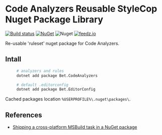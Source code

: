 ﻿# Code Analyzers Reusable StyleCop Nuget Package Library

[![Build status](https://ci.appveyor.com/api/projects/status/ywdhk854tdo6ne1s/branch/master?svg=true)](https://ci.appveyor.com/project/kdcllc/bet-codeanalyzers/branch/master)
[![NuGet](https://img.shields.io/nuget/v/Bet.CodeAnalyzers.svg)](https://www.nuget.org/packages?q=Bet.CodeAnalyzers)
![Nuget](https://img.shields.io/nuget/dt/Bet.CodeAnalyzers)
[![feedz.io](https://img.shields.io/badge/endpoint.svg?url=https://f.feedz.io/kdcllc/kdcllc/shield/Bet.CodeAnalyzers/latest)](https://f.feedz.io/kdcllc/kdcllc/packages/Bet.CodeAnalyzers/latest/download)

Re-usable 'ruleset' nuget package for Code Analyzers.

## Intall

```bash
     # analyzers and rules
     dotnet add package Bet.CodeAnalyzers

     # default .editorconfig
     dotnet add package Bet.EditorConfig
```


Cached packages location `%USERPROFILE%\.nuget\packages\`.


## References

- [Shipping a cross-platform MSBuild task in a NuGet package](https://natemcmaster.com/blog/2017/07/05/msbuild-task-in-nuget/)